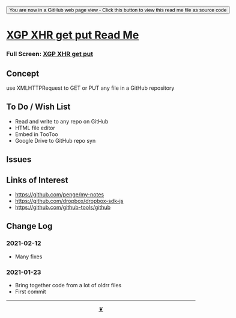 <span style=display:none; >[You are now in a GitHub source code view - click this link to view Read Me file as a web page]( https://pushme-pullyou.github.io/tootoo-2021/lib/xgp-xhr-get-put/readme.html  "View file as a web page." ) </span>

<div><input type=button onclick=window.top.location.href="https://github.com/pushme-pullyou/tootoo-2021/tree/master/lib/xgp-xhr-get-put/";
value='You are now in a GitHub web page view - Click this button to view this read me file as source code' ></div>


# [XGP XHR get put Read Me]( https://pushme-pullyou.github.io/tootoo-2021/lib/xgp-xhr-get-put/readme.html )


### Full Screen: [XGP XHR get put]( https://pushme-pullyou.github.io/tootoo-2021/lib/xgp-xhr-get-put/ )


## Concept

use XMLHTTPRequest to GET or PUT any file in a GitHub repository


## To Do / Wish List

* Read and write to any repo on GitHub
* HTML file editor
* Embed in TooToo
* Google Drive to GitHub repo syn


## Issues


## Links of Interest

* https://github.com/penge/my-notes
* https://github.com/dropbox/dropbox-sdk-js
* https://github.com/github-tools/github

## Change Log

### 2021-02-12

* Many fixes

### 2021-01-23

* Bring together code from a lot of oldrr files
* First commit


***

<center title="Hello! Click me to go up to the top" ><a class=aDingbat href=javascript:window.scrollTo(0,0);> ❦ </a></center>
